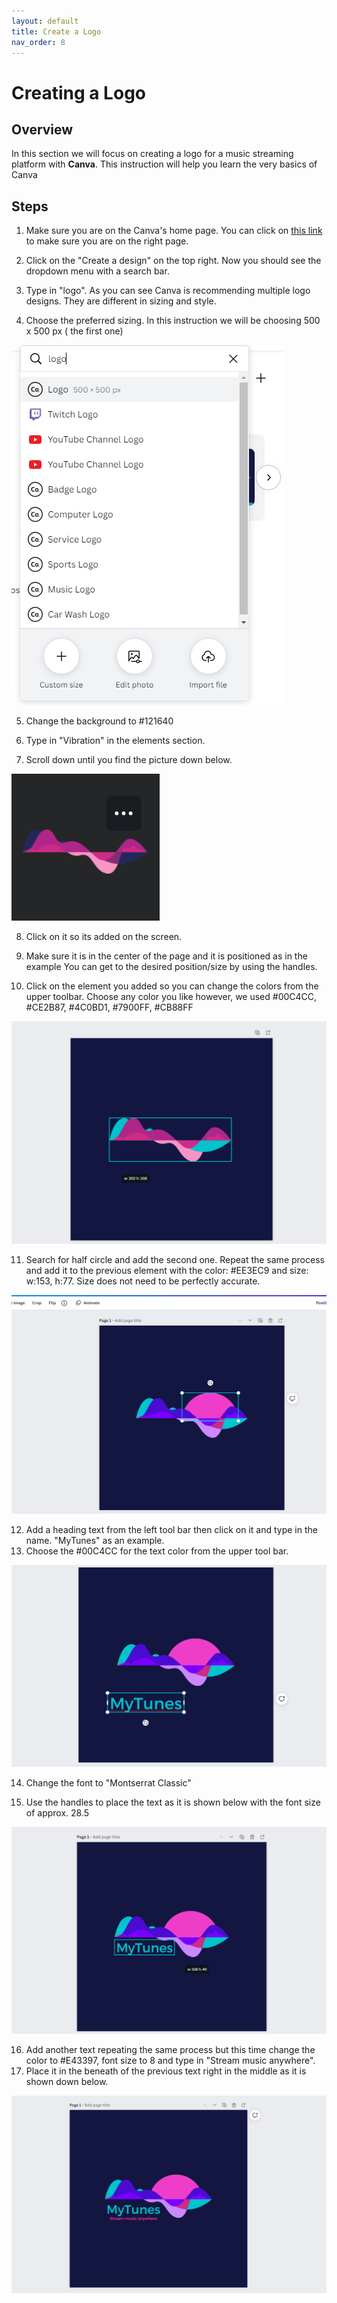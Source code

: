 ```yaml
---
layout: default
title: Create a Logo
nav_order: 8
---
```


# Creating a Logo 

## Overview

In this section we will focus on creating a logo for a music streaming platform with **Canva**. This instruction will help you learn the very basics of Canva

## Steps

1. Make sure you are on the Canva's home page. 
 You can click on [this link](https://www.canva.com/) to make sure you are on the right page.
 
2. Click on the "Create a design" on the top right.
Now you should see the dropdown menu with a search bar.

3. Type in "logo".
As you can see Canva is recommending multiple logo designs. They are different in sizing and style.

4. Choose the preferred sizing. In this instruction we will be choosing 500 x 500 px ( the first one)

![LogoSearch](https://github.com/yoyochen68/Ryan-Yoyo/blob/gh-pages/assets/images/Logo/logoSearch.png?raw=true)

5. Change the background to #121640

6. Type in "Vibration" in the elements section.

7. Scroll down until you find the picture down below.

![findVibration](https://github.com/yoyochen68/Ryan-Yoyo/blob/gh-pages/assets/images/Logo/findVibration.png?raw=true)

8. Click on it so its added on the screen.

9. Make sure it is in the center of the page and it is positioned as in the example
You can get to the desired position/size by using the handles.

10. Click on the element you added so you can change the colors from the upper toolbar.
Choose any color you like however, we used #00C4CC, #CE2B87, #4C0BD1, #7900FF, #CB88FF

![Vibration](https://github.com/yoyochen68/Ryan-Yoyo/blob/gh-pages/assets/images/Logo/Vibration.png?raw=true)

11. Search for half circle and add the second one.
Repeat the same process and add it to the previous element with the color: #EE3EC9 and size: w:153, h:77.
Size does not need to be perfectly accurate.

![circle](https://github.com/yoyochen68/Ryan-Yoyo/blob/gh-pages/assets/images/Logo/circle.png?raw=true)

12. Add a heading text from the left tool bar then click on it and type in the name. "MyTunes" as an example.
13. Choose the #00C4CC for the text color from the upper tool bar.

![AddColorName](https://github.com/yoyochen68/Ryan-Yoyo/blob/gh-pages/assets/images/Logo/AddColorName.png?raw=true)

14. Change the font to "Montserrat Classic"

15. Use the handles to place the text as it is shown below with the font size of approx. 28.5

![putNameinPos](https://github.com/yoyochen68/Ryan-Yoyo/blob/gh-pages/assets/images/Logo/putNameinPos.png?raw=true)

16. Add another text repeating the same process but this time change the color to #E43397, font size to 8 and type in "Stream music anywhere".
17. Place it in the beneath of the previous text right in the middle as it is shown down below.

![final](https://github.com/yoyochen68/Ryan-Yoyo/blob/gh-pages/assets/images/Logo/final.png?raw=true)


